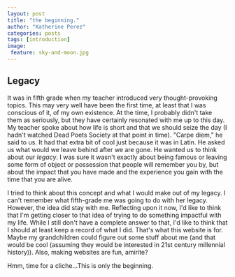 ```yaml
---
layout: post
title: "the beginning."
author: "Katherine Perez"
categories: posts 
tags: [introduction]
image:
 feature: sky-and-moon.jpg
---
```


## Legacy
It was in fifth grade when my teacher introduced very thought-provoking topics. 
This may very well have been the first time, at least that I was conscious of it, of my own existence. 
At the time, I probably didn't take them as seriously, but they have certainly resonated with me up to 
this day. My teacher spoke about how life is short and that we should seize the day (I hadn't watched 
Dead Poets Society at that point in time). "Carpe diem," he said to us. It had that extra bit of cool 
just because it was in Latin.
He asked us what would we leave behind after we are gone. He wanted us to think about our *legacy*. 
I was sure it wasn't exactly about being famous or leaving some form of object or possession that people will remember you by, but about the impact that you have made and the experience you gain with the time that you are alive.

I tried to think about this concept and what I would make out of my legacy. I can't remember what fifth-grade me was going to do with her legacy. However, the idea did stay with me. Reflecting upon it now, 
I'd like to think that I'm getting closer to that idea of trying to do something impactful with my life.
While I still don't have a complete answer to that, I'd like to think that I should at least keep a 
record of what I did. That's what this website is for. Maybe my grandchildren could figure out some stuff about me (and that would be cool (assuming they would be interested in 21st century millennial history)). Also, making websites are fun, amirite?
 
Hmm, time for a cliche...This is only the beginning. 
